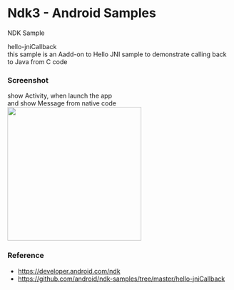 Ndk3 - Android Samples
===============

NDK Sample <br/>

hello-jniCallback <br/>
this sample is an Aadd-on to Hello JNI sample to demonstrate calling back to Java from C code <br/>


### Screenshot <br/>
show Activity, when launch the app <br/>
and show Message from native code <br/>
<image src="https://raw.githubusercontent.com/ohwada/Android_Samples/master/Ndk3/screenshot/ndk3_main.png" width="300" /><br/>

### Reference <br/>
- https://developer.android.com/ndk
- https://github.com/android/ndk-samples/tree/master/hello-jniCallback
